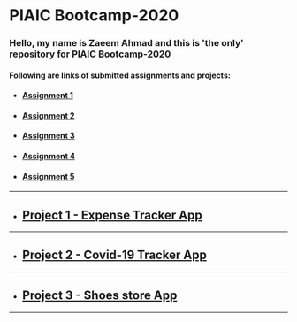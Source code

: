 # PIAIC Bootcamp-2020

### Hello, my name is Zaeem Ahmad and this is 'the only' repository for PIAIC Bootcamp-2020

#### Following are links of submitted assignments and projects:

* #### <a href="http://zaeem-testing.surge.sh/">Assignment 1</a>  

* ####  <a href="http://zaeem_assignment-2.surge.sh/">Assignment 2</a>

* ####  <a href="http://zaeem_assignment-3.surge.sh/">Assignment 3</a>

* ####  <a href="http://zaeem_assignment-4.surge.sh/">Assignment 4</a>

* ####  <a href="http://zaeem_assignment-5.surge.sh/">Assignment 5</a>
<hr />

* ##  <a href="http://zaeem_project-1.surge.sh/">Project 1 - Expense Tracker App</a>
<hr />

* ##  <a href="http://zaeem_project-2.surge.sh/">Project 2 - Covid-19 Tracker App</a>
<hr />

* ##  <a href="http://zaeem_project-3.surge.sh/">Project 3 - Shoes store App</a>
<hr />




